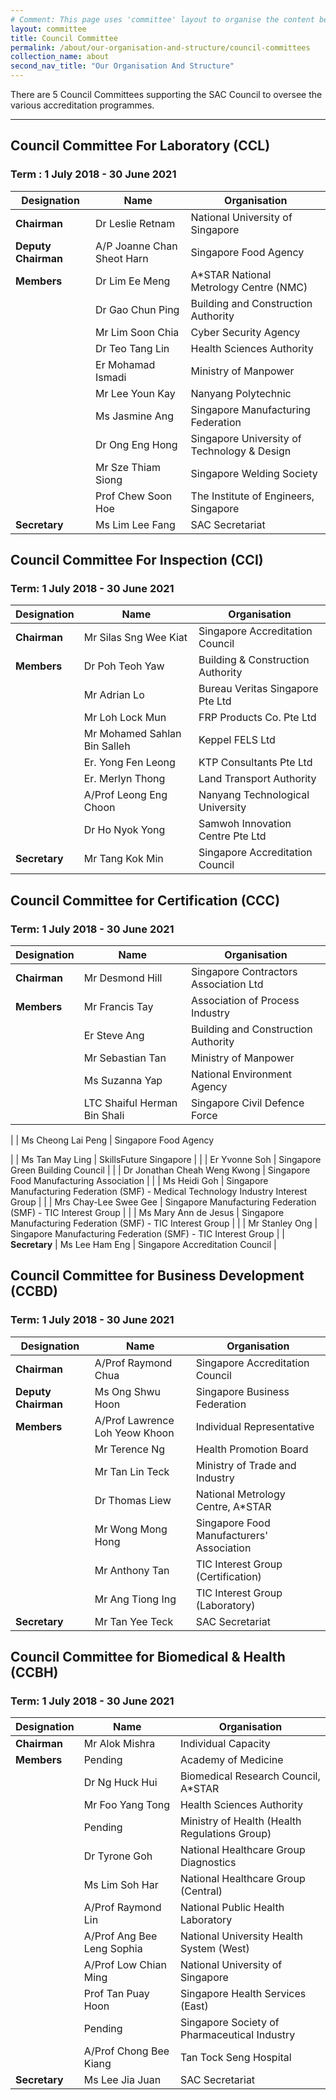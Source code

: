 ```yaml
---
# Comment: This page uses 'committee' layout to organise the content below. Switch to 'leftnav-page-content' if you want the content to be displayed as written below.
layout: committee
title: Council Committee
permalink: /about/our-organisation-and-structure/council-committees
collection_name: about
second_nav_title: "Our Organisation And Structure"
---
```


There are 5 Council Committees supporting the SAC Council to oversee the various accreditation programmes.

---

## Council Committee For Laboratory (CCL)
### Term : 1 July 2018 - 30 June 2021

| Designation          | Name                       | Organisation                                 |
|----------------------|----------------------------|----------------------------------------------|
| **Chairman**         | Dr Leslie Retnam           | National University of Singapore             |
| **Deputy Chairman**  | A/P Joanne Chan Sheot Harn | Singapore Food Agency                        |
| **Members**          | Dr Lim Ee Meng             | A\*STAR National Metrology Centre (NMC)      |
|                      | Dr Gao Chun Ping           | Building and Construction Authority          |
|                      | Mr Lim Soon Chia           | Cyber Security Agency                        |
|                      | Dr Teo Tang Lin            | Health Sciences Authority                    |
|                      | Er Mohamad Ismadi          | Ministry of Manpower                         |
|                      | Mr Lee Youn Kay            | Nanyang Polytechnic                          |
|                      | Ms Jasmine Ang	            | Singapore Manufacturing Federation           |
|                      | Dr Ong Eng Hong            | Singapore University of Technology & Design  |
|                      | Mr Sze Thiam Siong         | Singapore Welding Society                    |
|                      | Prof Chew Soon Hoe         | The Institute of Engineers, Singapore        |
| **Secretary**        | Ms Lim Lee Fang            | SAC Secretariat                              |


## Council Committee For Inspection (CCI)
### Term: 1 July 2018 - 30 June 2021

| Designation   | Name                         | Organisation                      |
|---------------|------------------------------|-----------------------------------|
| **Chairman**  | Mr Silas Sng Wee Kiat        | Singapore Accreditation Council   |
| **Members**   | Dr Poh Teoh Yaw              | Building & Construction Authority |
|               | Mr Adrian Lo                 | Bureau Veritas Singapore Pte Ltd  |
|               | Mr Loh Lock Mun              | FRP Products Co. Pte Ltd          |
|               | Mr Mohamed Sahlan Bin Salleh | Keppel FELS Ltd                   |
|               | Er. Yong Fen Leong           | KTP Consultants Pte Ltd           |
|               | Er. Merlyn Thong             | Land Transport Authority          |
|               | A/Prof Leong Eng Choon       | Nanyang Technological University  |
|               | Dr Ho Nyok Yong              | Samwoh Innovation Centre Pte Ltd  |
| **Secretary** | Mr Tang Kok Min              | Singapore Accreditation Council   |


## Council Committee for Certification (CCC)
### Term: 1 July 2018 - 30 June 2021

| Designation    | Name                         | Organisation                                                  |
|----------------|------------------------------|---------------------------------------------------------------|
| **Chairman**   | Mr Desmond Hill              | Singapore Contractors Association Ltd                         |
| **Members**    | Mr Francis Tay               | Association of Process Industry                               |
|                | Er Steve Ang                 | Building and Construction Authority                           |
|                | Mr Sebastian Tan             | Ministry of Manpower                                          |
|                | Ms Suzanna Yap               | National Environment Agency                                   |
|                | LTC Shaiful Herman Bin Shali | Singapore Civil Defence Force 

|                | Ms Cheong Lai Peng           | Singapore Food Agency

|                | Ms Tan May Ling 	            | SkillsFuture Singapore                                        |
|                | Er Yvonne Soh                | Singapore Green Building Council                              |
|                | Dr Jonathan Cheah Weng Kwong | Singapore Food Manufacturing Association                      |
|                | Ms Heidi Goh	| Singapore Manufacturing Federation (SMF) - Medical Technology Industry Interest Group |
|                | Mrs Chay-Lee Swee Gee	      | Singapore Manufacturing Federation (SMF) - TIC Interest Group |
|                | Ms Mary Ann de Jesus	        | Singapore Manufacturing Federation (SMF) - TIC Interest Group |
|                | Mr Stanley Ong	              | Singapore Manufacturing Federation (SMF) - TIC Interest Group |
| **Secretary**  | Ms Lee Ham Eng               | Singapore Accreditation Council                               |

## Council Committee for Business Development (CCBD)
### Term: 1 July 2018 - 30 June 2021

| Designation          | Name                            | Organisation                              |
|----------------------|---------------------------------|-------------------------------------------|
| **Chairman**         | A/Prof Raymond Chua             | Singapore Accreditation Council           |
| **Deputy Chairman**  | Ms Ong Shwu Hoon                | Singapore Business Federation             |
| **Members**          | A/Prof Lawrence Loh Yeow Khoon  | Individual Representative                 |
|                      | Mr Terence Ng                   | Health Promotion Board                    |
|                      | Mr Tan Lin Teck                 | Ministry of Trade and Industry            |
|                      | Dr Thomas Liew                  | National Metrology Centre, A\*STAR        |
|                      | Mr Wong Mong Hong               | Singapore Food Manufacturers' Association |
|                      | Mr Anthony Tan                  | TIC Interest Group (Certification)        |
|                      | Mr Ang Tiong Ing                | TIC Interest Group (Laboratory)           |
| **Secretary**        | Mr Tan Yee Teck                 | SAC Secretariat                           |

## Council Committee for Biomedical & Health (CCBH)
### Term: 1 July 2018 - 30 June 2021

| Designation    | Name                       | Organisation                                  |
|----------------|----------------------------|-----------------------------------------------|
| **Chairman**   | Mr Alok Mishra             | Individual Capacity                           |
| **Members**    | Pending                    | Academy of Medicine                           |
|                | Dr Ng Huck Hui             | Biomedical Research Council, A\*STAR          |
|                | Mr Foo Yang Tong	          | Health Sciences Authority                     |
|                | Pending	                  | Ministry of Health (Health Regulations Group) |
|                | Dr Tyrone Goh	            | National Healthcare Group Diagnostics         |
|                | Ms Lim Soh Har	            | National Healthcare Group (Central)           |
|                | A/Prof Raymond Lin	        | National Public Health Laboratory             |
|                | A/Prof Ang Bee Leng Sophia	| National University Health System (West)      |
|                | A/Prof Low Chian Ming      | National University of Singapore              |
|                | Prof Tan Puay Hoon	        | Singapore Health Services (East)              |
|                | Pending	                  | Singapore Society of Pharmaceutical Industry  |
|                | A/Prof Chong Bee Kiang	    | Tan Tock Seng Hospital                        |
| **Secretary**  | Ms Lee Jia Juan            | SAC Secretariat                               |
